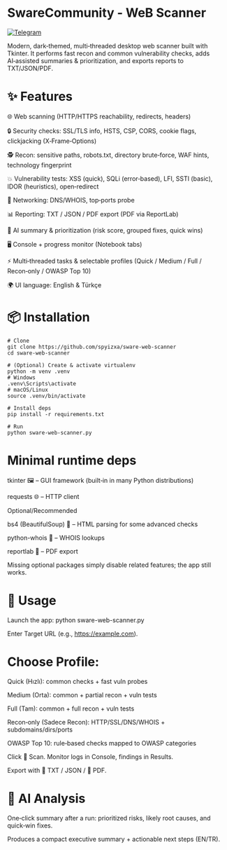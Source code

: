 # SwareCommunity - WeB Scanner
[![Telegram](https://img.shields.io/badge/Telegram-@spyizxa_0day-0088cc?style=flat&logo=telegram)](https://t.me/spyizxa_0day)

Modern, dark‑themed, multi‑threaded desktop web scanner built with Tkinter. It performs fast recon and common vulnerability checks, adds AI‑assisted summaries & prioritization, and exports reports to TXT/JSON/PDF.

# ✨ Features

🌐 Web scanning (HTTP/HTTPS reachability, redirects, headers)

🔒 Security checks: SSL/TLS info, HSTS, CSP, CORS, cookie flags, clickjacking (X‑Frame‑Options)

🕵️ Recon: sensitive paths, robots.txt, directory brute‑force, WAF hints, technology fingerprint

💥 Vulnerability tests: XSS (quick), SQLi (error‑based), LFI, SSTI (basic), IDOR (heuristics), open‑redirect

📡 Networking: DNS/WHOIS, top‑ports probe

📊 Reporting: TXT / JSON / PDF export (PDF via ReportLab)

🤖 AI summary & prioritization (risk score, grouped fixes, quick wins)

🖥️ Console + progress monitor (Notebook tabs)

⚡ Multi‑threaded tasks & selectable profiles (Quick / Medium / Full / Recon‑only / OWASP Top 10)

🌍 UI language: English & Türkçe

# 📦 Installation

```shell
# Clone
git clone https://github.com/spyizxa/sware-web-scanner
cd sware-web-scanner

# (Optional) Create & activate virtualenv
python -m venv .venv
# Windows
.venv\Scripts\activate
# macOS/Linux
source .venv/bin/activate

# Install deps
pip install -r requirements.txt

# Run
python sware-web-scanner.py
```


# Minimal runtime deps

tkinter 🖼️ – GUI framework (built‑in in many Python distributions)

requests 🌐 – HTTP client

Optional/Recommended

bs4 (BeautifulSoup) 🍲 – HTML parsing for some advanced checks

python-whois 📇 – WHOIS lookups

reportlab 📄 – PDF export

Missing optional packages simply disable related features; the app still works.

# 🚀 Usage

Launch the app: python sware-web-scanner.py

Enter Target URL (e.g., https://example.com).

# Choose Profile:

Quick (Hızlı): common checks + fast vuln probes

Medium (Orta): common + partial recon + vuln tests

Full (Tam): common + full recon + vuln tests

Recon‑only (Sadece Recon): HTTP/SSL/DNS/WHOIS + subdomains/dirs/ports

OWASP Top 10: rule‑based checks mapped to OWASP categories

Click 🚀 Scan. Monitor logs in Console, findings in Results.

Export with 💾 TXT / JSON / 📄 PDF.

# 🧠 AI Analysis

One‑click summary after a run: prioritized risks, likely root causes, and quick‑win fixes.

Produces a compact executive summary + actionable next steps (EN/TR).
